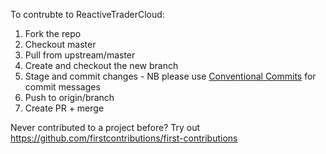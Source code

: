 To contrubte to ReactiveTraderCloud:
1. Fork the repo
2. Checkout master
2. Pull from upstream/master
3. Create and checkout the new branch
4. Stage and commit changes - NB please use [Conventional Commits](https://www.conventionalcommits.org/en/v1.0.0-beta.4/) for commit messages
5. Push to origin/branch
6. Create PR + merge

Never contributed to a project before? Try out https://github.com/firstcontributions/first-contributions